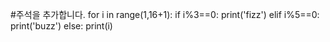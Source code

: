 #주석을 추가합니다.
for i in range(1,16+1):
    if i%3==0:
        print('fizz')
    elif i%5==0:
        print('buzz')
    else:
    	print(i)
